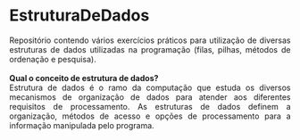 # EstruturaDeDados
<div align=justify>
Repositório contendo vários exercícios práticos para utilização de diversas estruturas de dados utilizadas na programação (filas, pilhas, métodos de ordenação e pesquisa).<br>
<br>
<b>Qual o conceito de estrutura de dados?</b><br>
Estrutura de dados é o ramo da computação que estuda os diversos mecanismos de organização de dados para atender aos diferentes requisitos de processamento. As estruturas de dados definem a organização, métodos de acesso e opções de processamento para a informação manipulada pelo programa.

  </div>
